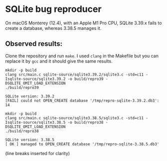# SQLite bug reproducer

On macOS Monterey (12.4), with an Apple M1 Pro CPU, SQLite 3.39.x fails to create a database,
whereas 3.38.5 manages it.

## Observed results:

Clone the repository and run `make`. I used `clang` in the Makefile but you can replace it by
`gcc` and it should give the same results.

```text
mkdir -p build
clang src/main.c sqlite-source/sqlite3.39.2/sqlite3.c -std=c11 -Isqlite-source/sqlite3.39.2 -o build/repro39 -DSQLITE_OMIT_LOAD_EXTENSION
./build/repro39

SQLite version: 3.39.2
[FAIL] could not OPEN_CREATE database '/tmp/repro-sqlite-3.39.2.db3': 14

mkdir -p build
clang src/main.c sqlite-source/sqlite3.38.5/sqlite3.c -std=c11 -Isqlite-source/sqlite3.38.5 -o build/repro38 -DSQLITE_OMIT_LOAD_EXTENSION
./build/repro38

SQLite version: 3.38.5
[ OK ] managed to OPEN_CREATE database '/tmp/repro-sqlite-3.38.5.db3'
```

(line breaks inserted for clarity)
